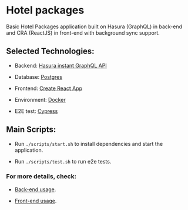 # Hotel packages

Basic Hotel Packages application built on Hasura (GraphQL) in back-end and CRA (ReactJS) in front-end with background sync support.

## **Selected Technologies:**

- Backend: [Hasura instant GraphQL API](https://hasura.io/)

- Database: [Postgres](https://www.postgresql.org/)

- Frontend: [Create React App](https://create-react-app.dev/)

- Environment: [Docker](https://www.docker.com/)

- E2E test: [Cypress](https://www.cypress.io/)

## **Main Scripts:**

- Run `./scripts/start.sh` to install dependencies and start the application.

- Run `./scripts/test.sh` to run e2e tests.

### For more details, check:

- [Back-end usage](docs/backend.md).

- [Front-end usage](docs/frontend.md).
